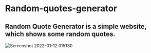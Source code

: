 # Random-quotes-generator
## Random Quote Generator is a simple website, which shows some random quotes.

![Screenshot 2022-01-12 015130](https://user-images.githubusercontent.com/68152307/149015541-8fba382c-68ee-47f9-9744-fd1a8b113055.png)
